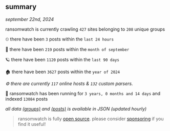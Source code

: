 
## summary
_september 22nd, 2024_

ransomwatch is currently crawling `427` sites belonging to `208` unique groups

⏲ there have been `3` posts within the `last 24 hours`

🦈 there have been `219` posts within the `month of september`

🪐 there have been `1120` posts within the `last 90 days`

🏚 there have been `3627` posts within the `year of 2024`

_⚙️ there are currently `117` online hosts & `132` custom parsers._

🦕 ransomwatch has been running for `3 years, 0 months and 14 days` and indexed `13084` posts

_all data  [(groups)](http://ransomwhat.telemetry.ltd/groups) and [(posts)](http://ransomwhat.telemetry.ltd/posts) is available in JSON (updated hourly)_

> ransomwatch is fully [open source](https://github.com/joshhighet/ransomwatch#ransomwatch--). please consider [sponsoring](https://github.com/sponsors/joshhighet) if you find it useful!
